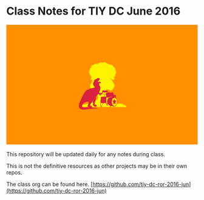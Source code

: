# Class Notes for TIY DC June 2016

![alt text][logo]

This repository will be updated daily for any notes during class.

This is not the definitive resources as other projects may be in their own repos.

The class org can be found here.
[https://github.com/tiy-dc-ror-2016-jun](https://github.com/tiy-dc-ror-2016-jun)

[logo]: trex.png "Epic"

